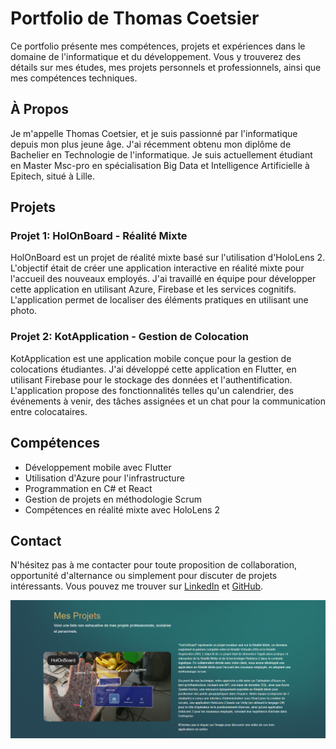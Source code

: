 # Portfolio de Thomas Coetsier

Ce portfolio présente mes compétences, projets et expériences dans le domaine de l'informatique et du développement. Vous y trouverez des détails sur mes études, mes projets personnels et professionnels, ainsi que mes compétences techniques.

## À Propos

Je m'appelle Thomas Coetsier, et je suis passionné par l'informatique depuis mon plus jeune âge. J'ai récemment obtenu mon diplôme de Bachelier en Technologie de l'informatique. Je suis actuellement étudiant en Master Msc-pro en spécialisation Big Data et Intelligence Artificielle à Epitech, situé à Lille.

## Projets

### Projet 1: HolOnBoard - Réalité Mixte

HolOnBoard est un projet de réalité mixte basé sur l'utilisation d'HoloLens 2. L'objectif était de créer une application interactive en réalité mixte pour l'accueil des nouveaux employés. J'ai travaillé en équipe pour développer cette application en utilisant Azure, Firebase et les services cognitifs. L'application permet de localiser des éléments pratiques en utilisant une photo.

### Projet 2: KotApplication - Gestion de Colocation

KotApplication est une application mobile conçue pour la gestion de colocations étudiantes. J'ai développé cette application en Flutter, en utilisant Firebase pour le stockage des données et l'authentification. L'application propose des fonctionnalités telles qu'un calendrier, des événements à venir, des tâches assignées et un chat pour la communication entre colocataires.

## Compétences

- Développement mobile avec Flutter
- Utilisation d'Azure pour l'infrastructure
- Programmation en C# et React
- Gestion de projets en méthodologie Scrum
- Compétences en réalité mixte avec HoloLens 2

## Contact

N'hésitez pas à me contacter pour toute proposition de collaboration, opportunité d'alternance ou simplement pour discuter de projets intéressants. Vous pouvez me trouver sur [LinkedIn](https://www.linkedin.com/in/thomas-coetsier) et [GitHub](https://github.com/Helhathomcoet).

![plot](public/ScreenPortfolio.png)

